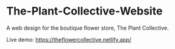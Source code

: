 # The-Plant-Collective-Website
A web design for the boutique flower store, The Plant Collective.

Live demo: https://theflowercollective.netlify.app/

